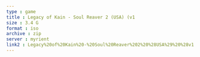 ```yaml
---
type : game
title : Legacy of Kain - Soul Reaver 2 (USA) (v1
size : 3.4 G
format : iso
archive : zip
server : myrient
link2 : Legacy%20of%20Kain%20-%20Soul%20Reaver%202%20%28USA%29%20%28v1.01%29
---
```

